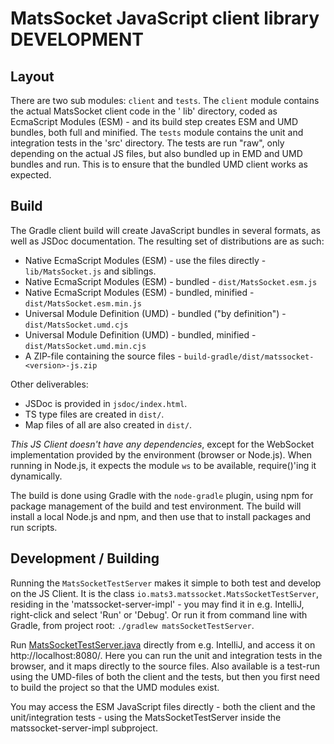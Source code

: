 # MatsSocket JavaScript client library DEVELOPMENT

## Layout

There are two sub modules: `client` and `tests`. The `client` module contains the actual MatsSocket client code in the '
lib' directory, coded as EcmaScript Modules (ESM) - and its build step creates ESM and UMD bundles, both full and
minified. The `tests` module contains the unit and integration tests in the 'src' directory. The tests are run "raw",
only depending on the actual JS files, but also bundled up in EMD and UMD bundles and run. This is to ensure that the
bundled UMD client works as expected.

## Build

The Gradle client build will create JavaScript bundles in several formats, as well as JSDoc documentation. The resulting
set of distributions are as such:

* Native EcmaScript Modules (ESM) - use the files directly - `lib/MatsSocket.js` and siblings.
* Native EcmaScript Modules (ESM) - bundled - `dist/MatsSocket.esm.js`
* Native EcmaScript Modules (ESM) - bundled, minified - `dist/MatsSocket.esm.min.js`
* Universal Module Definition (UMD) - bundled ("by definition") - `dist/MatsSocket.umd.cjs`
* Universal Module Definition (UMD) - bundled, minified - `dist/MatsSocket.umd.min.cjs`
* A ZIP-file containing the source files - `build-gradle/dist/matssocket-<version>-js.zip`

Other deliverables:
* JSDoc is provided in `jsdoc/index.html`.
* TS type files are created in `dist/`.
* Map files of all are also created in `dist/`.

*This JS Client doesn't have any dependencies*, except for the WebSocket implementation provided by the
environment (browser or Node.js). When running in Node.js, it expects the module `ws` to be available, require()'ing it
dynamically.

The build is done using Gradle with the `node-gradle` plugin, using npm for package management of the build and test
environment. The build will install a local Node.js and npm, and then use that to install packages and run scripts.

## Development / Building

Running the `MatsSocketTestServer` makes it simple to both test and develop on the JS Client. It is the class
`io.mats3.matssocket.MatsSocketTestServer`, residing in the 'matssocket-server-impl' - you may find it in e.g. IntelliJ,
right-click and select 'Run' or 'Debug'. Or run it from command line with Gradle, from project root:
`./gradlew matsSocketTestServer`.

Run [MatsSocketTestServer.java](../../matssocket-server-impl/src/test/java/io/mats3/matssocket/MatsSocketTestServer.java)
directly from e.g. IntelliJ, and access it on http://localhost:8080/. Here you can run the unit and integration tests in
the browser, and it maps directly to the source files. Also available is a test-run using the UMD-files of both the
client and the tests, but then you first need to build the project so that the UMD modules exist.

You may access the ESM JavaScript files directly - both the client and the unit/integration tests - using the
MatsSocketTestServer inside the matssocket-server-impl subproject.
